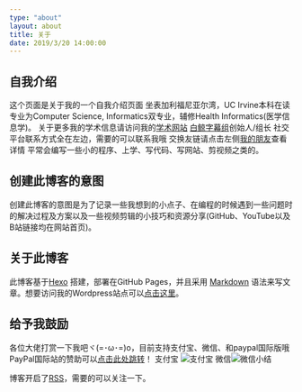 ```yaml
---
type: "about"
layout: about
title: 关于
date: 2019/3/20 14:00:00
---
```


## 自我介绍

这个页面是关于我的一个自我介绍页面
坐表加利福尼亚尔湾，UC Irvine本科在读
专业为Computer Science, Informatics双专业，辅修Health Informatics(医学信息学)。
关于更多我的学术信息请访问我的[学术网站](https://www.zla.app/)
[白鲸字幕组](https://www.belugasubs.com)创始人/组长
社交平台联系方式全在左边，需要的可以联系我哦
交换友链请点击左侧[我的朋友](https://www.zl-asica.com/friends)查看详情
平常会编写一些小的程序、上学、写代码、写网站、剪视频之类的。

## 创建此博客的意图

创建此博客的意图是为了记录一些我想到的小点子、在编程的时候遇到一些问题时的解决过程及方案以及一些视频剪辑的小技巧和资源分享(GitHub、YouTube以及B站链接均在网站首页)。

## 关于此博客

此博客基于[Hexo](https://hexo.io/) 搭建，部署在GitHub Pages，并且采用 [Markdown](https://www.markdownguide.org/) 语法来写文章。想要访问我的Wordpress站点可以[点击这里](https://www.zla.pub/)。

## 给予我鼓励

各位大佬打赏一下我吧ヾ(=･ω･=)o，目前支持支付宝、微信、和paypal国际版哦
PayPal国际站的赞助可以[点击此处跳转](https://paypal.me/ZLasica)！
支付宝 ![支付宝](https://s2.loli.net/2023/11/19/KojHf6wu8J9ySp2.jpg "支付宝")
微信![微信](https://s2.loli.net/2023/11/19/AePokujq2EwM6yX.jpg "微信")小结

博客开启了[RSS](https://www.zl-asica.com/atom.xml)，需要的可以关注一下。
